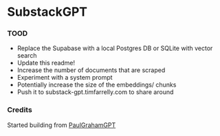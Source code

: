 # SubstackGPT 


### TOOD

- Replace the Supabase with a local Postgres DB or SQLite with vector search 
- Update this readme! 
- Increase the number of documents that are scraped
- Experiment with a system prompt 
- Potentially increase the size of the embeddings/ chunks 
- Push it to substack-gpt.timfarrelly.com to share around 


### Credits 

Started building from [PaulGrahamGPT](https://github.com/mckaywrigley/paul-graham-gpt)
